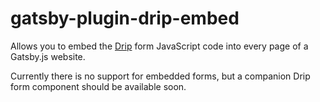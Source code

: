 # gatsby-plugin-drip-embed

Allows you to embed the [Drip](https://getdrip.com) form JavaScript code into every page of a Gatsby.js website.

Currently there is no support for embedded forms, but a companion Drip form component should be available soon.
